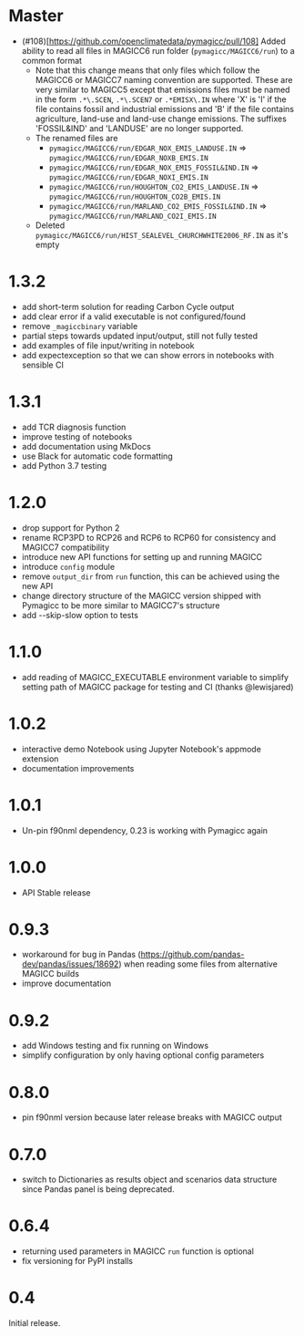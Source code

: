 Master
=====

- (#108)[https://github.com/openclimatedata/pymagicc/pull/108] Added ability to read all files in MAGICC6 run folder (`pymagicc/MAGICC6/run`) to a common format
    - Note that this change means that only files which follow the MAGICC6 or MAGICC7 naming convention are supported. These are very similar to MAGICC5 except that emissions files must be named in the form `.*\.SCEN`, `.*\.SCEN7` or `.*EMISX\.IN` where 'X' is 'I' if the file contains fossil and industrial emissions and 'B' if the file contains agriculture, land-use and land-use change emissions. The suffixes 'FOSSIL&IND' and 'LANDUSE' are no longer supported.
    - The renamed files are
        - `pymagicc/MAGICC6/run/EDGAR_NOX_EMIS_LANDUSE.IN` => `pymagicc/MAGICC6/run/EDGAR_NOXB_EMIS.IN`
        - `pymagicc/MAGICC6/run/EDGAR_NOX_EMIS_FOSSIL&IND.IN` => `pymagicc/MAGICC6/run/EDGAR_NOXI_EMIS.IN`
        - `pymagicc/MAGICC6/run/HOUGHTON_CO2_EMIS_LANDUSE.IN` => `pymagicc/MAGICC6/run/HOUGHTON_CO2B_EMIS.IN`
        - `pymagicc/MAGICC6/run/MARLAND_CO2_EMIS_FOSSIL&IND.IN` => `pymagicc/MAGICC6/run/MARLAND_CO2I_EMIS.IN`
    - Deleted ` pymagicc/MAGICC6/run/HIST_SEALEVEL_CHURCHWHITE2006_RF.IN` as it's empty


1.3.2
=====

- add short-term solution for reading Carbon Cycle output
- add clear error if a valid executable is not configured/found
- remove `_magiccbinary` variable
- partial steps towards updated input/output, still not fully tested
- add examples of file input/writing in notebook
- add expectexception so that we can show errors in notebooks with
  sensible CI

1.3.1
=====

- add TCR diagnosis function
- improve testing of notebooks
- add documentation using MkDocs
- use Black for automatic code formatting
- add Python 3.7 testing

1.2.0
=====

- drop support for Python 2
- rename RCP3PD to RCP26 and RCP6 to RCP60 for consistency and MAGICC7
  compatibility
- introduce new API functions for setting up and running MAGICC
- introduce `config` module
- remove `output_dir` from `run` function, this can be achieved using the new API
- change directory structure of the MAGICC version shipped with Pymagicc
  to be more similar to MAGICC7's structure
- add \--skip-slow option to tests

1.1.0
=====

- add reading of MAGICC\_EXECUTABLE environment variable to simplify
  setting path of MAGICC package for testing and CI
  (thanks @lewisjared)

1.0.2
=====

- interactive demo Notebook using Jupyter Notebook\'s appmode
  extension
- documentation improvements

1.0.1
=====

- Un-pin f90nml dependency, 0.23 is working with Pymagicc again

1.0.0
=====

- API Stable release

0.9.3
=====

- workaround for bug in Pandas
  (<https://github.com/pandas-dev/pandas/issues/18692>) when reading
  some files from alternative MAGICC builds
- improve documentation

0.9.2
=====

- add Windows testing and fix running on Windows
- simplify configuration by only having optional config parameters

0.8.0
=====

- pin f90nml version because later release breaks with MAGICC output

0.7.0
=====

- switch to Dictionaries as results object and scenarios data
  structure since Pandas panel is being deprecated.

0.6.4
=====

- returning used parameters in MAGICC `run` function is optional
- fix versioning for PyPI installs

0.4
===

Initial release.
